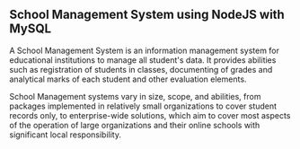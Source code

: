 ## School Management System using NodeJS with MySQL

A School Management System is an information management system for educational institutions to manage all student's data. It provides abilities such as registration of students in classes, documenting of grades and analytical marks of each student and other evaluation elements.

School Management systems vary in size, scope, and abilities, from packages implemented in relatively small organizations to cover student records only, to enterprise-wide solutions, which aim to cover most aspects of the operation of large organizations and their online schools with significant local responsibility. 
